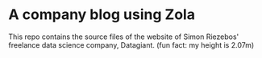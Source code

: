 # A company blog using Zola

This repo contains the source files of the website of Simon Riezebos' freelance data science company, Datagiant. (fun fact: my height is 2.07m)